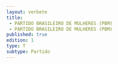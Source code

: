 ```yaml
---
layout: verbete
title:
 - PARTIDO BRASILEIRO DE MULHERES (PBM)
 - PARTIDO BRASILEIRO DE MULHERES (PBM)
published: true
edition: 1  
type: T
subtype: Partido
---
```


